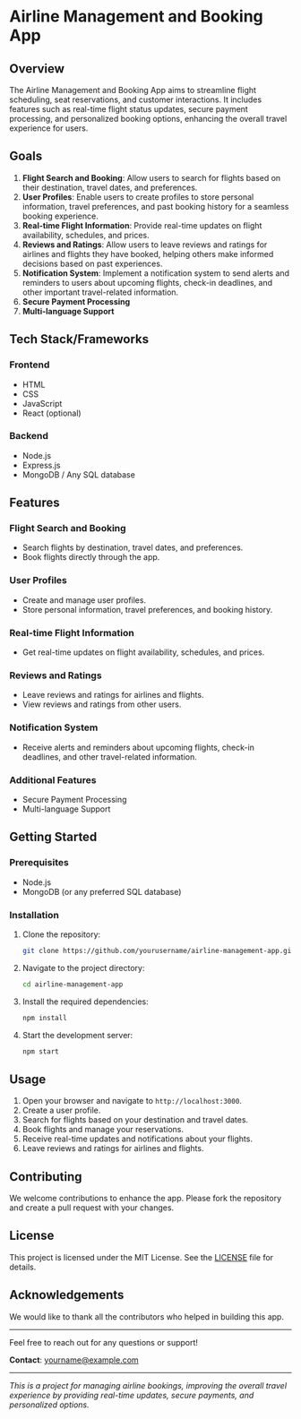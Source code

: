 # Airline Management and Booking App

## Overview

The Airline Management and Booking App aims to streamline flight scheduling, seat reservations, and customer interactions. It includes features such as real-time flight status updates, secure payment processing, and personalized booking options, enhancing the overall travel experience for users.

## Goals

1. **Flight Search and Booking**: Allow users to search for flights based on their destination, travel dates, and preferences.
2. **User Profiles**: Enable users to create profiles to store personal information, travel preferences, and past booking history for a seamless booking experience.
3. **Real-time Flight Information**: Provide real-time updates on flight availability, schedules, and prices.
4. **Reviews and Ratings**: Allow users to leave reviews and ratings for airlines and flights they have booked, helping others make informed decisions based on past experiences.
5. **Notification System**: Implement a notification system to send alerts and reminders to users about upcoming flights, check-in deadlines, and other important travel-related information.
6. **Secure Payment Processing**
7. **Multi-language Support**

## Tech Stack/Frameworks

### Frontend

- HTML
- CSS
- JavaScript
- React (optional)

### Backend

- Node.js
- Express.js
- MongoDB / Any SQL database

## Features

### Flight Search and Booking

- Search flights by destination, travel dates, and preferences.
- Book flights directly through the app.

### User Profiles

- Create and manage user profiles.
- Store personal information, travel preferences, and booking history.

### Real-time Flight Information

- Get real-time updates on flight availability, schedules, and prices.

### Reviews and Ratings

- Leave reviews and ratings for airlines and flights.
- View reviews and ratings from other users.

### Notification System

- Receive alerts and reminders about upcoming flights, check-in deadlines, and other travel-related information.

### Additional Features

- Secure Payment Processing
- Multi-language Support

## Getting Started

### Prerequisites

- Node.js
- MongoDB (or any preferred SQL database)

### Installation

1. Clone the repository:

   ```bash
   git clone https://github.com/yourusername/airline-management-app.git
   ```

2. Navigate to the project directory:

   ```bash
   cd airline-management-app
   ```

3. Install the required dependencies:

   ```bash
   npm install
   ```

4. Start the development server:
   ```bash
   npm start
   ```

## Usage

1. Open your browser and navigate to `http://localhost:3000`.
2. Create a user profile.
3. Search for flights based on your destination and travel dates.
4. Book flights and manage your reservations.
5. Receive real-time updates and notifications about your flights.
6. Leave reviews and ratings for airlines and flights.

## Contributing

We welcome contributions to enhance the app. Please fork the repository and create a pull request with your changes.

## License

This project is licensed under the MIT License. See the [LICENSE](LICENSE) file for details.

## Acknowledgements

We would like to thank all the contributors who helped in building this app.

---

Feel free to reach out for any questions or support!

**Contact**: yourname@example.com

---

_This is a project for managing airline bookings, improving the overall travel experience by providing real-time updates, secure payments, and personalized options._
